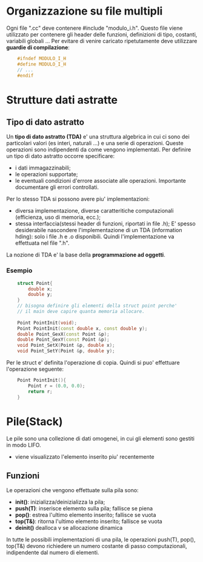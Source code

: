 # Organizzazione su file multipli
Ogni file ".cc" deve contenere #include "modulo_i.h". Questo file viene utilizzato per contenere gli header delle funzioni, definizioni di tipo, costanti, variabili globali ... Per evitare di venire caricato ripetutamente deve utilizzare **guardie di compilazione**: 

```cpp
	#ifndef MODULO_I_H
	#define MODULO_I_H
	// ...
	#endif
```

# Strutture dati astratte
## Tipo di dato astratto
Un **tipo di dato astratto (TDA)** e' una struttura algebrica in cui ci sono dei particolari valori (es interi, naturali ...) e una serie di operazioni. Queste operazioni sono indipendenti da come vengono implementati.
Per definire un tipo di dato astratto occorre specificare:
- i dati immagazzinabili;
- le operazioni supportate;
- le eventuali condizioni d'errore associate alle operazioni. Importante documentare gli errori controllati.

Per lo stesso TDA si possono avere piu' implementazioni:
- diversa implementazione, diverse caratteritiche computazionali (efficienza, uso di memoria, ecc.);
- stessa interfaccia(stessi header di funzioni, riportati in file .h);
E' spesso desiderabile nascondere l'implementazione di un TDA (information hding): solo i file .h e .o disponibili. Quindi l'implementazione va effettuata nel file ".h".

La nozione di TDA e' la base della **programmazione ad oggetti**.

### Esempio
```cpp
	struct Point{
		double x;
		double y;
	}
	// bisogna definire gli elementi della struct point perche'  
	// il main deve capire quanta memoria allocare.
	
	Point PointInit(void);
	Point PointInit(const double x, const double y);
	double Point_GexX(const Point &p);
	double Point_GexY(const Point &p);
	void Point_SetX(Point &p, double x);
	void Point_SetY(Point &p, double y);
```
Per le struct e' definita l'operazione di copia. Quindi si puo' effettuare l'operazione seguente:
```cpp
	Point PointInit(){
		Point r = (0.0, 0.0);
		return r;
	}
```

# Pile(Stack)
Le pile sono una collezione di dati omogenei, in cui gli elementi sono gestiti in modo LIFO.
 - viene visualizzato l'elemento inserito piu' recentemente

## Funzioni
Le operazioni che vengono effettuate sulla pila sono:
 - **init()**: inizializza/deinizializza la pila;
 - **push(T)**: inserisce elemento sulla pila; fallisce se piena
 - **pop()**: estrea l'ultimo elemento inserito; fallisce se vuota
 - **top(T&)**: ritorna l'ultimo elemento inserito; fallisce se vuota
 - **deinit()** dealloca v se allocazione dinamica

In tutte le possibili implementazioni di una pila, le operazioni push(T), pop(), top(T&) devono richiedere un numero costante di passo computazionali, indipendente dal numero di elementi.

